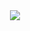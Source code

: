 <center><img src="/Fbf/images/story_board/7_trigger_statuses.png" style="max-height: 100%"></center>
